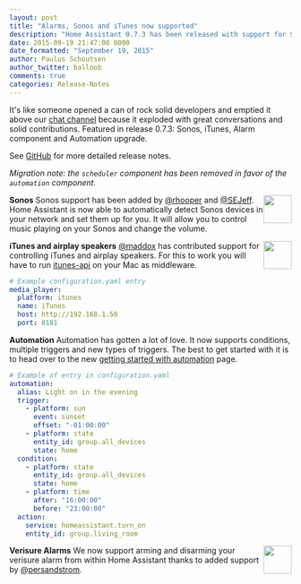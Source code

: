```yaml
---
layout: post
title: "Alarms, Sonos and iTunes now supported"
description: "Home Assistant 0.7.3 has been released with support for Sonos, iTunes and improved ."
date: 2015-09-19 21:47:00 0000
date_formatted: "September 19, 2015"
author: Paulus Schoutsen
author_twitter: balloob
comments: true
categories: Release-Notes
---
```


It's like someone opened a can of rock solid developers and emptied it above our [chat channel](https://discord.gg/c5DvZ4e) because it exploded with great conversations and solid contributions. Featured in release 0.7.3: Sonos, iTunes, Alarm component and Automation upgrade.

See [GitHub](https://github.com/home-assistant/home-assistant/releases/tag/0.7.3) for more detailed release notes.

_Migration note: the `scheduler` component has been removed in favor of the `automation` component._

__Sonos__
<img src='/images/supported_brands/sonos.png' style='border:none; box-shadow: none; float: right;' height='50' /> Sonos support has been added by [@rhooper](https://github.com/rhooper) and [@SEJeff](https://github.com/SEJeff). Home Assistant is now able to automatically detect Sonos devices in your network and set them up for you. It will allow you to control music playing on your Sonos and change the volume.

__iTunes and airplay speakers__
<img src='/images/supported_brands/itunes.png' style='border:none; box-shadow: none; float: right;' height='50' /> [@maddox](https://github.com/maddox) has contributed support for controlling iTunes and airplay speakers. For this to work you will have to run [itunes-api](https://github.com/maddox/itunes-api) on your Mac as middleware.

```yaml
# Example configuration.yaml entry
media_player:
  platform: itunes
  name: iTunes
  host: http://192.168.1.50
  port: 8181
```

<!--more-->

__Automation__
Automation has gotten a lot of love. It now supports conditions, multiple triggers and new types of triggers. The best to get started with it is to head over to the new [getting started with automation](/getting-started/automation/) page.

```yaml
# Example of entry in configuration.yaml
automation:
  alias: Light on in the evening
  trigger:
    - platform: sun
      event: sunset
      offset: "-01:00:00"
    - platform: state
      entity_id: group.all_devices
      state: home
  condition:
    - platform: state
      entity_id: group.all_devices
      state: home
    - platform: time
      after: "16:00:00"
      before: "23:00:00"
  action:
    service: homeassistant.turn_on
    entity_id: group.living_room
```

__Verisure Alarms__
<img src='/images/supported_brands/verisure.png' style='border:none; box-shadow: none; float: right;' height='50' /> We now support arming and disarming your verisure alarm from within Home Assistant thanks to added support by [@persandstrom](https://github.com/persandstrom).
